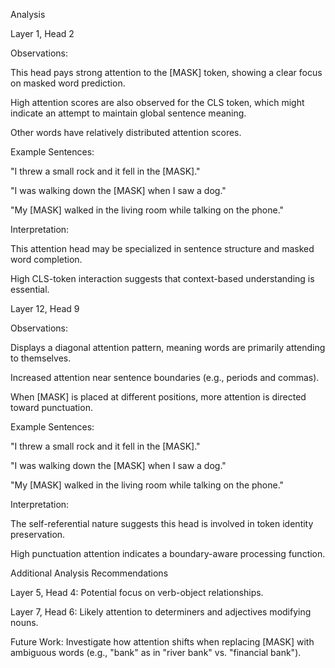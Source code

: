 Analysis

Layer 1, Head 2

Observations:

This head pays strong attention to the [MASK] token, showing a clear focus on masked word prediction.

High attention scores are also observed for the CLS token, which might indicate an attempt to maintain global sentence meaning.

Other words have relatively distributed attention scores.

Example Sentences:

"I threw a small rock and it fell in the [MASK]."

"I was walking down the [MASK] when I saw a dog."

"My [MASK] walked in the living room while talking on the phone."

Interpretation:

This attention head may be specialized in sentence structure and masked word completion.

High CLS-token interaction suggests that context-based understanding is essential.

Layer 12, Head 9

Observations:

Displays a diagonal attention pattern, meaning words are primarily attending to themselves.

Increased attention near sentence boundaries (e.g., periods and commas).

When [MASK] is placed at different positions, more attention is directed toward punctuation.

Example Sentences:

"I threw a small rock and it fell in the [MASK]."

"I was walking down the [MASK] when I saw a dog."

"My [MASK] walked in the living room while talking on the phone."

Interpretation:

The self-referential nature suggests this head is involved in token identity preservation.

High punctuation attention indicates a boundary-aware processing function.

Additional Analysis Recommendations

Layer 5, Head 4: Potential focus on verb-object relationships.

Layer 7, Head 6: Likely attention to determiners and adjectives modifying nouns.

Future Work: Investigate how attention shifts when replacing [MASK] with ambiguous words (e.g., "bank" as in "river bank" vs. "financial bank").

